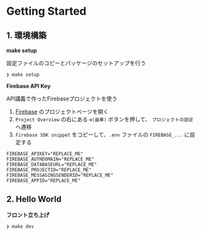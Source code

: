 # Getting Started

## 1. 環境構築

**make setup**

設定ファイルのコピーとパッケージのセットアップを行う

```console
❯ make setup
```

**Firebase API Key**

API講義で作ったFirebaseプロジェクトを使う

1. [Firebase](https://firebase.google.com/) のプロジェクトページを開く
1. `Project Overview` の右にある `⚙(歯車)` ボタンを押して、 `プロジェクトの設定` へ遷移
1. `Firebase SDK snippet` をコピーして、`.env` ファイルの `FIREBASE_...` に設定する

```
FIREBASE_APIKEY="REPLACE_ME"
FIREBASE_AUTHDOMAIN="REPLACE_ME"
FIREBASE_DATABASEURL="REPLACE_ME"
FIREBASE_PROJECTID="REPLACE_ME"
FIREBASE_MESSAGINGSENDERID="REPLACE_ME"
FIREBASE_APPID="REPLACE_ME"
```

## 2. Hello World

**フロント立ち上げ**

```console
❯ make dev
```
